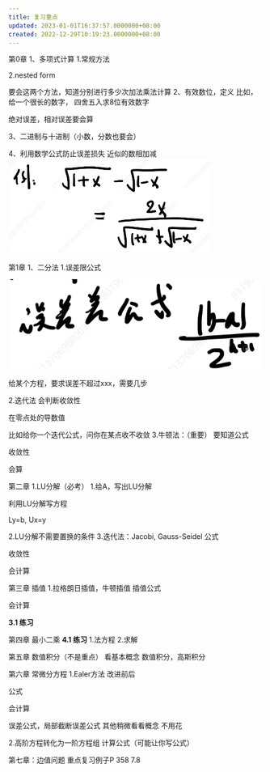 ```yaml
---
title: 复习重点
updated: 2023-01-01T16:37:57.0000000+08:00
created: 2022-12-29T10:19:23.0000000+08:00
---
```


第0章
1、多项式计算
1.常规方法

2.nested form

要会这两个方法，知道分别进行多少次加法乘法计算
2、有效数位，定义
比如，给一个很长的数字，
四舍五入求8位有效数字

绝对误差，相对误差要会算

3、二进制与十进制（小数，分数也要会）

4、利用数学公式防止误差损失
近似的数相加减
![image1](../../assets/dbc275e6ba934cf8bdb0c15ac9bec9ae.png)

第1章
1、二分法
1.误差限公式

![image2](../../assets/5608a86fb5aa45c898b2672610c30953.png)

给某个方程，要求误差不超过xxx，需要几步

2.迭代法
会判断收敛性

在零点处的导数值

比如给你一个迭代公式，问你在某点收不收敛
3.牛顿法：（重要）
要知道公式

收敛性

会算

第二章
1.LU分解（必考）
1.给A，写出LU分解

利用LU分解写方程

Ly=b, Ux=y

2.LU分解不需要置换的条件
3.迭代法：Jacobi, Gauss-Seidel
公式

收敛性

会计算

第三章 插值
1.拉格朗日插值，牛顿插值
插值公式

会计算

**3.1 练习**

第四章 最小二乘
**4.1 练习**
1.法方程
2.求解

第五章 数值积分（不是重点）
看基本概念
数值积分，高斯积分

第六章 常微分方程
1.Ealer方法
改进前后

公式

会计算

误差公式，局部截断误差公式
其他稍微看看概念
不用花

2.高阶方程转化为一阶方程组
计算公式（可能让你写公式）

第七章：边值问题
重点复习例子P 358 7.8

